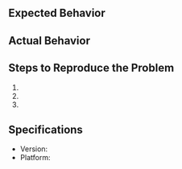 ## Expected Behavior

## Actual Behavior

## Steps to Reproduce the Problem

  1.
  2.
  3.

## Specifications

  - Version:
  - Platform:
